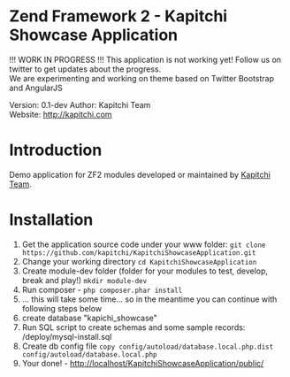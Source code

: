 Zend Framework 2 - Kapitchi Showcase Application
================================================

!!! WORK IN PROGRESS !!!
This application is not working yet! Follow us on twitter to get updates about the progress.  
We are experimenting and working on theme based on Twitter Bootstrap and AngularJS

Version: 0.1-dev
Author:  Kapitchi Team  
Website: http://kapitchi.com   


Introduction
============

Demo application for ZF2 modules developed or maintained by [Kapitchi Team](http://kapitchi.com).  

Installation
============

1. Get the application source code under your www folder: `git clone https://github.com/kapitchi/KapitchiShowcaseApplication.git`
2. Change your working directory `cd KapitchiShowcaseApplication`
3. Create module-dev folder (folder for your modules to test, develop, break and play!) `mkdir module-dev`
4. Run composer - `php composer.phar install`
5. ... this will take some time... so in the meantime you can continue with following steps below
6. create database "kapichi_showcase"
7. Run SQL script to create schemas and some sample records: /deploy/mysql-install.sql
8. Create db config file `copy config/autoload/database.local.php.dist config/autoload/database.local.php`
9. Your done! - [http://localhost/KapitchiShowcaseApplication/public/](http://localhost/KapitchiShowcaseApplication/public/)

